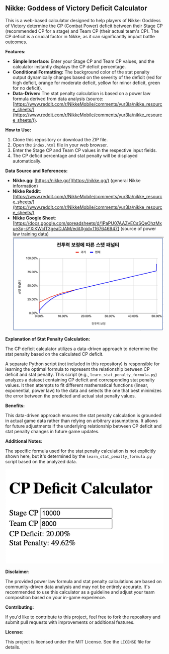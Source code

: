 ## Nikke: Goddess of Victory Deficit Calculator

This is a web-based calculator designed to help players of Nikke: Goddess of Victory determine the CP (Combat Power) deficit between their Stage CP (recommended CP for a stage) and Team CP (their actual team's CP). The CP deficit is a crucial factor in Nikke, as it can significantly impact battle outcomes.

**Features:**

- **Simple Interface:** Enter your Stage CP and Team CP values, and the calculator instantly displays the CP deficit percentage.
- **Conditional Formatting:** The background color of the stat penalty output dynamically changes based on the severity of the deficit (red for high deficit, orange for moderate deficit, yellow for minor deficit, green for no deficit).
- **Data-Driven:** The stat penalty calculation is based on a power law formula derived from data analysis (source: [https://www.reddit.com/r/NikkeMobile/comments/yur3la/nikke_resource_sheets/](https://www.reddit.com/r/NikkeMobile/comments/yur3la/nikke_resource_sheets/)).

**How to Use:**

1. Clone this repository or download the ZIP file.
2. Open the `index.html` file in your web browser.
3. Enter the Stage CP and Team CP values in the respective input fields.
4. The CP deficit percentage and stat penalty will be displayed automatically.

**Data Source and References:**

- **Nikke.gg**: [https://nikke.gg/](https://nikke.gg/) (general Nikke information)
- **Nikke Reddit**: [https://www.reddit.com/r/NikkeMobile/comments/yur3la/nikke_resource_sheets/](https://www.reddit.com/r/NikkeMobile/comments/yur3la/nikke_resource_sheets/)
- **Nikke Google Sheet**: [https://docs.google.com/spreadsheets/d/1PaPU07AAZvECsSQeOhzMxue3q-sYXiKWclT3geaDJAM/edit#gid=1167646947] (source of power law training data)
![Nikke Deficit Calculator](stat_penalty.png)


**Explanation of Stat Penalty Calculation:**

The CP deficit calculator utilizes a data-driven approach to determine the stat penalty based on the calculated CP deficit.

A separate Python script (not included in this repository) is responsible for learning the optimal formula to represent the relationship between CP deficit and stat penalty. This script (e.g., `learn_stat_penalty_formula.py`) analyzes a dataset containing CP deficit and corresponding stat penalty values. It then attempts to fit different mathematical functions (linear, exponential, power law) to the data and selects the one that best minimizes the error between the predicted and actual stat penalty values.

**Benefits:**

This data-driven approach ensures the stat penalty calculation is grounded in actual game data rather than relying on arbitrary assumptions. It allows for future adjustments if the underlying relationship between CP deficit and stat penalty changes in future game updates.

**Additional Notes:**

The specific formula used for the stat penalty calculation is not explicitly shown here, but it's determined by the `learn_stat_penalty_formula.py` script based on the analyzed data. 

  ![Nikke Deficit Calculator](example_screen.png)

**Disclaimer:**

The provided power law formula and stat penalty calculations are based on community-driven data analysis and may not be entirely accurate. It's recommended to use this calculator as a guideline and adjust your team composition based on your in-game experience.

**Contributing:**

If you'd like to contribute to this project, feel free to fork the repository and submit pull requests with improvements or additional features.

**License:**

This project is licensed under the MIT License.  See the `LICENSE` file for details.


